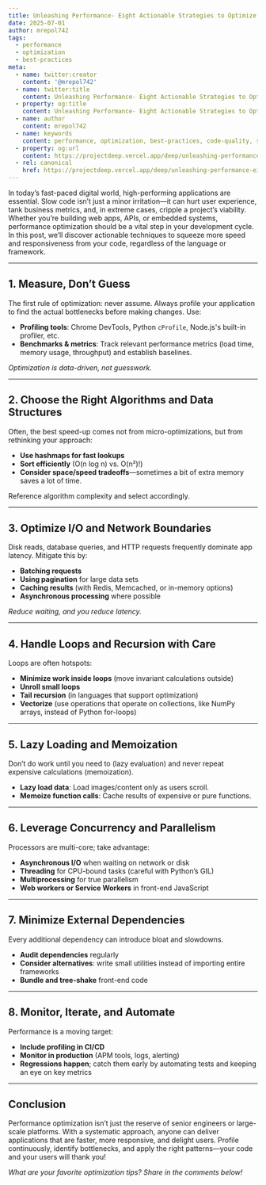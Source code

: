 ```yaml
---
title: Unleashing Performance- Eight Actionable Strategies to Optimize Your Code
date: 2025-07-01
author: mrepol742
tags:
  - performance
  - optimization
  - best-practices
meta:
  - name: twitter:creator
    content: '@mrepol742'
  - name: twitter:title
    content: Unleashing Performance- Eight Actionable Strategies to Optimize Your Code
  - property: og:title
    content: Unleashing Performance- Eight Actionable Strategies to Optimize Your Code
  - name: author
    content: mrepol742
  - name: keywords
    content: performance, optimization, best-practices, code-quality, software-engineering
  - property: og:url
    content: https://projectdeep.vercel.app/deep/unleashing-performance-eight-actionable-strategies-to-optimize-your-code/
  - rel: canonical
    href: https://projectdeep.vercel.app/deep/unleashing-performance-eight-actionable-strategies-to-optimize-your-code/
---
```


In today’s fast-paced digital world, high-performing applications are essential. Slow code isn’t just a minor irritation—it can hurt user experience, tank business metrics, and, in extreme cases, cripple a project’s viability. Whether you’re building web apps, APIs, or embedded systems, performance optimization should be a vital step in your development cycle. In this post, we’ll discover actionable techniques to squeeze more speed and responsiveness from your code, regardless of the language or framework.

---

## 1. Measure, Don’t Guess
The first rule of optimization: never assume. Always profile your application to find the actual bottlenecks before making changes. Use:

- **Profiling tools**: Chrome DevTools, Python `cProfile`, Node.js's built-in profiler, etc.
- **Benchmarks & metrics**: Track relevant performance metrics (load time, memory usage, throughput) and establish baselines.

*Optimization is data-driven, not guesswork.*

---

## 2. Choose the Right Algorithms and Data Structures
Often, the best speed-up comes not from micro-optimizations, but from rethinking your approach:

- **Use hashmaps for fast lookups**
- **Sort efficiently** (O(n log n) vs. O(n²)!)
- **Consider space/speed tradeoffs**—sometimes a bit of extra memory saves a lot of time.

Reference algorithm complexity and select accordingly.

---

## 3. Optimize I/O and Network Boundaries
Disk reads, database queries, and HTTP requests frequently dominate app latency. Mitigate this by:

- **Batching requests**
- **Using pagination** for large data sets
- **Caching results** (with Redis, Memcached, or in-memory options)
- **Asynchronous processing** where possible

*Reduce waiting, and you reduce latency.*

---

## 4. Handle Loops and Recursion with Care
Loops are often hotspots:

- **Minimize work inside loops** (move invariant calculations outside)
- **Unroll small loops**
- **Tail recursion** (in languages that support optimization)
- **Vectorize** (use operations that operate on collections, like NumPy arrays, instead of Python for-loops)

---

## 5. Lazy Loading and Memoization
Don’t do work until you need to (lazy evaluation) and never repeat expensive calculations (memoization).

- **Lazy load data**: Load images/content only as users scroll.
- **Memoize function calls**: Cache results of expensive or pure functions.

---

## 6. Leverage Concurrency and Parallelism
Processors are multi-core; take advantage:

- **Asynchronous I/O** when waiting on network or disk
- **Threading** for CPU-bound tasks (careful with Python’s GIL)
- **Multiprocessing** for true parallelism
- **Web workers or Service Workers** in front-end JavaScript

---

## 7. Minimize External Dependencies
Every additional dependency can introduce bloat and slowdowns. 

- **Audit dependencies** regularly
- **Consider alternatives**: write small utilities instead of importing entire frameworks
- **Bundle and tree-shake** front-end code

---

## 8. Monitor, Iterate, and Automate
Performance is a moving target: 

- **Include profiling in CI/CD**
- **Monitor in production** (APM tools, logs, alerting)
- **Regressions happen**; catch them early by automating tests and keeping an eye on key metrics

---

## Conclusion
Performance optimization isn’t just the reserve of senior engineers or large-scale platforms. With a systematic approach, anyone can deliver applications that are faster, more responsive, and delight users. Profile continuously, identify bottlenecks, and apply the right patterns—your code and your users will thank you!

*What are your favorite optimization tips? Share in the comments below!*
